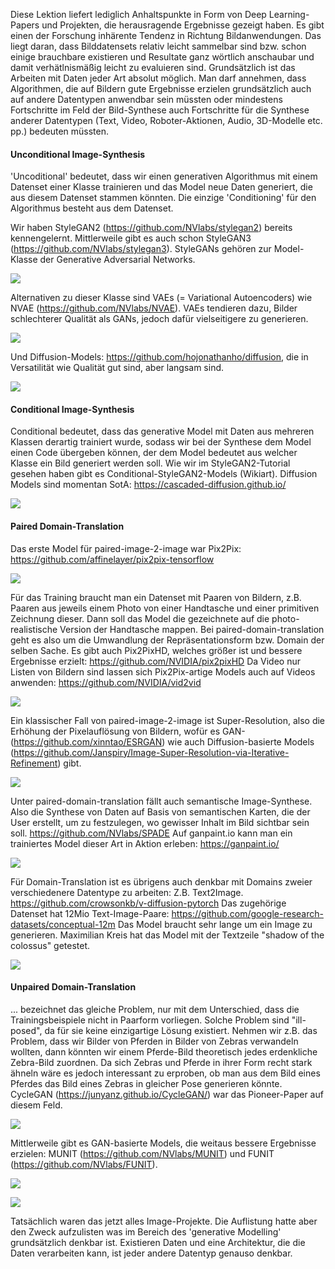 Diese Lektion liefert lediglich Anhaltspunkte in Form von Deep Learning-Papers und Projekten, die herausragende Ergebnisse gezeigt haben.
Es gibt einen der Forschung inhärente Tendenz in Richtung Bildanwendungen. Das liegt daran, dass Bilddatensets relativ leicht sammelbar sind bzw. schon einige brauchbare existieren und Resultate ganz wörtlich anschaubar und damit verhätlnismäßig leicht zu evaluieren sind. Grundsätzlich ist das Arbeiten mit Daten jeder Art absolut möglich. Man darf  annehmen, dass Algorithmen, die auf Bildern gute Ergebnisse erzielen grundsätzlich auch auf andere Datentypen anwendbar sein müssten oder mindestens Fortschritte im Feld der Bild-Synthese auch Fortschritte für die Synthese anderer Datentypen (Text, Video, Roboter-Aktionen, Audio, 3D-Modelle etc. pp.) bedeuten müssten.

#### Unconditional Image-Synthesis

'Uncoditional' bedeutet, dass wir einen generativen Algorithmus mit einem Datenset einer Klasse trainieren und das Model neue Daten generiert, die aus diesem Datenset
stammen könnten. Die einzige 'Conditioning' für den Algorithmus besteht aus dem Datenset.

Wir haben StyleGAN2 (https://github.com/NVlabs/stylegan2) bereits kennengelernt. Mittlerweile gibt es auch schon StyleGAN3 (https://github.com/NVlabs/stylegan3).
StyleGANs gehören zur Model-Klasse der Generative Adversarial Networks.

![](https://github.com/NVlabs/stylegan3/raw/main/docs/stylegan3-teaser-1920x1006.png)


Alternativen zu dieser Klasse sind VAEs (= Variational Autoencoders) wie NVAE (https://github.com/NVlabs/NVAE). 
VAEs tendieren dazu, Bilder schlechterer Qualität als GANs, jedoch dafür vielseitigere zu generieren.

![](https://github.com/NVlabs/NVAE/raw/master/img/celebahq.png)


Und Diffusion-Models: https://github.com/hojonathanho/diffusion, die in Versatilität wie Qualität gut sind, aber langsam sind.

![](https://github.com/hojonathanho/diffusion/raw/master/resources/samples.png)


#### Conditional Image-Synthesis

Conditional bedeutet, dass das generative Model mit Daten aus mehreren Klassen derartig trainiert wurde, sodass wir bei der Synthese dem Model einen Code übergeben können, der dem Model bedeutet aus welcher Klasse ein Bild generiert werden soll. Wie wir im StyleGAN2-Tutorial gesehen haben gibt es Conditional-StyleGAN2-Models (Wikiart).
Diffusion Models sind momentan SotA: https://cascaded-diffusion.github.io/

![](https://cascaded-diffusion.github.io/assets/img/header_small.png)


#### Paired Domain-Translation

Das erste Model für paired-image-2-image war Pix2Pix: https://github.com/affinelayer/pix2pix-tensorflow

![](https://github.com/affinelayer/pix2pix-tensorflow/raw/master/docs/examples.jpg)

Für das Training braucht man ein Datenset mit Paaren von Bildern, z.B. Paaren aus jeweils einem Photo von einer Handtasche und einer primitiven Zeichnung dieser. Dann soll das Model die gezeichnete auf die photo-realistische Version der Handtasche mappen. Bei paired-domain-translation geht es also um die Umwandlung der Repräsentationsform bzw. Domain der selben Sache. Es gibt auch Pix2PixHD, welches größer ist und bessere Ergebnisse erzielt: https://github.com/NVIDIA/pix2pixHD
Da Video nur Listen von Bildern sind lassen sich Pix2Pix-artige Models auch auf Videos anwenden: https://github.com/NVIDIA/vid2vid

![](https://github.com/NVIDIA/vid2vid/raw/master/imgs/teaser.gif)


Ein klassischer Fall von paired-image-2-image ist Super-Resolution, also die Erhöhung der Pixelauflösung von Bildern, wofür es GAN- (https://github.com/xinntao/ESRGAN) wie auch Diffusion-basierte Models (https://github.com/Janspiry/Image-Super-Resolution-via-Iterative-Refinement) gibt.

![](https://iterative-refinement.github.io/images/cascade_fig.svg)

Unter paired-domain-translation fällt auch semantische Image-Synthese. Also die Synthese von Daten auf Basis von semantischen Karten, die der User erstellt, um zu festzulegen, wo gewisser Inhalt im Bild sichtbar sein soll. https://github.com/NVlabs/SPADE
Auf ganpaint.io kann man ein trainiertes Model dieser Art in Aktion erleben: https://ganpaint.io/

![](https://camo.githubusercontent.com/f7e852bab5b53dae22f795d500f1cb480a9f436d70fc8cba3f71568759a448de/68747470733a2f2f6e766c6162732e6769746875622e696f2f53504144452f2f696d616765732f6f6365616e2e676966)

Für Domain-Translation ist es übrigens auch denkbar mit Domains zweier verschiedenere Datentype zu arbeiten: Z.B. Text2Image. https://github.com/crowsonkb/v-diffusion-pytorch
Das zugehörige Datenset hat 12Mio Text-Image-Paare: https://github.com/google-research-datasets/conceptual-12m
Das Model braucht sehr lange um ein Image zu generieren. Maximilian Kreis hat das Model mit der Textzeile "shadow of the colossus" getestet.

![](https://github.com/jwb95/HfG-KI-LAB/blob/main/Lektion%202%20-%20All%20SotA/media/shadowofthecolossus.png)

#### Unpaired Domain-Translation

... bezeichnet das gleiche Problem, nur mit dem Unterschied, dass die Trainingsbeispiele nicht in Paarform vorliegen. Solche Problem sind "ill-posed", da für sie keine einzigartige Lösung existiert. Nehmen wir z.B. das Problem, dass wir Bilder von Pferden in Bilder von Zebras verwandeln wollten, dann könnten wir einem Pferde-Bild theoretisch jedes erdenkliche Zebra-Bild zuordnen. Da sich Zebras und Pferde in ihrer Form recht stark ähneln wäre es jedoch interessant zu erproben, ob man aus dem Bild eines Pferdes das Bild eines Zebras in gleicher Pose generieren könnte. CycleGAN (https://junyanz.github.io/CycleGAN/) war das Pioneer-Paper auf diesem Feld.

![](https://junyanz.github.io/CycleGAN/images/teaser.jpg)

Mittlerweile gibt es GAN-basierte Models, die weitaus bessere Ergebnisse erzielen: MUNIT (https://github.com/NVlabs/MUNIT) und FUNIT (https://github.com/NVlabs/FUNIT).

![](https://github.com/NVlabs/MUNIT/raw/master/results/animal.jpg)

![](https://github.com/NVlabs/FUNIT/raw/master/docs/images/animal.gif)

Tatsächlich waren das jetzt alles Image-Projekte. Die Auflistung hatte aber den Zweck aufzulisten was im Bereich des 'generative Modelling' grundsätzlich denkbar ist.
Existieren Daten und eine Architektur, die die Daten verarbeiten kann, ist jeder andere Datentyp genauso denkbar.
